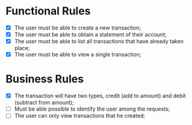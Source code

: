 # Functional Rules

- [x] The user must be able to create a new transaction;
- [x] The user must be able to obtain a statement of their account;
- [x] The user must be able to list all transactions that have already taken place;
- [x] The user must be able to view a single transaction;

# Business Rules

- [x] The transaction will have two types, credit (add to amount) and debit (subtract from amount);
- [ ] Must be able possible to identify the user among the requests;
- [ ] The user can only view transactions that he created;
